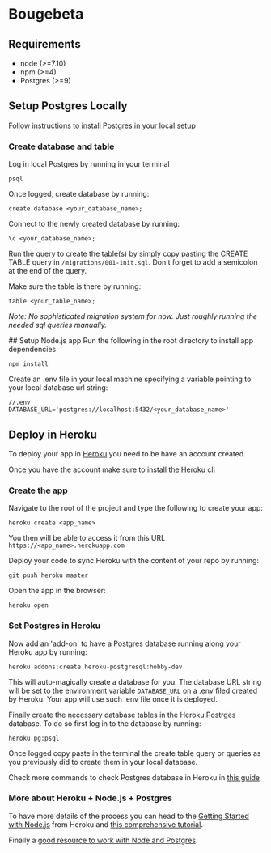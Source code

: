 # Bougebeta
## Requirements
- node (>=7.10)
- npm (>=4)
- Postgres (>=9)

## Setup Postgres Locally
[Follow instructions to install Postgres in your local setup](https://devcenter.heroku.com/articles/heroku-postgresql#local-setup)

### Create database and table
Log in local Postgres by running in your terminal
```
psql
```
Once logged, create database by running:
```
create database <your_database_name>;
```
Connect to the newly created database by running:

```
\c <your_database_name>;
```

Run the query to create the table(s) by simply copy pasting the CREATE TABLE query in `/migrations/001-init.sql`. Don't forget to add a semicolon at the end of the query.

Make sure the table is there by running:
```
table <your_table_name>;
```

*Note: No sophisticated migration system for now. Just roughly running the needed sql queries manually.*

## Setup Node.js app
Run the following in the root directory to install app dependencies

```
npm install
```

Create an .env file in your local machine specifying a variable pointing to your local database url string:
```
//.env
DATABASE_URL='postgres://localhost:5432/<your_database_name>'
```

## Deploy in Heroku
To deploy your app in [Heroku](https://www.heroku.com/) you need to be have an account created.

Once you have the account make sure to [install the Heroku cli](https://devcenter.heroku.com/articles/getting-started-with-nodejs#set-up)

### Create the app
Navigate to the root of the project and type the following to create your app:
```
heroku create <app_name>
```
You then will be able to access it from this URL `https://<app_name>.herokuapp.com`

Deploy your code to sync Heroku with the content of your repo by running:
```
git push heroku master
```

Open the app in the browser:
```
heroku open
```


### Set Postgres in Heroku
Now add an 'add-on' to have a Postgres database running along your Heroku app by running:
```
heroku addons:create heroku-postgresql:hobby-dev
```
This will auto-magically create a database for you. The database URL string will be set to the environment variable `DATABASE_URL` on a .env filed created by Heroku. Your app will use such .env file once it is deployed.

Finally create the necessary database tables in the Heroku Postrges database. To do so first log in to the database by running:
```
heroku pg:psql
```

Once logged copy paste in the terminal the create table query or queries as you previously did to create them in your local database.

Check more commands to check Postgres database in Heroku in [this guide](https://devcenter.heroku.com/articles/heroku-postgresql#using-the-cli)

### More about Heroku + Node.js + Postgres   

To have more details of the process you can head to the [Getting Started with Node.js](https://devcenter.heroku.com/articles/getting-started-with-nodejs) from Heroku and [this comprehensive tutorial](https://devcenter.heroku.com/articles/getting-started-with-nodejs#provision-a-database).

Finally a [good resource to work with Node and Postgres](https://node-postgres.com/).    

